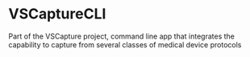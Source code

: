 # VSCaptureCLI
Part of the VSCapture project, command line app that integrates the capability to capture from several classes of medical device protocols
